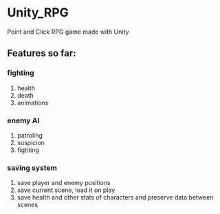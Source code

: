 # Unity_RPG
Point and Click RPG game made with Unity

## Features so far:

### fighting
  1. health
  2. death
  3. animations
  
### enemy AI
  1. patroling
  2. suspicion
  3. fighting

### saving system
  1. save player and enemy positions
  2. save current scene, load it on play
  3. save health and other stats of characters and preserve data between scenes
